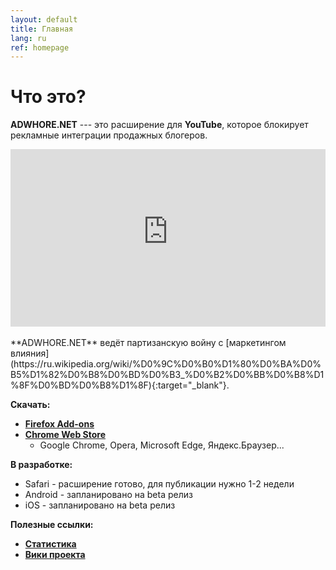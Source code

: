 ```yaml
---
layout: default
title: Главная
lang: ru
ref: homepage
---
```

# Что это?
**ADWHORE.NET** --- это расширение для **YouTube**, которое блокирует рекламные интеграции продажных блогеров.  
<div style="position: relative; width: 100%; height: 0; padding-bottom: 56.25%">
<iframe style="position: absolute; top: 0; left: 0; width: 100%; height: 100%" src="https://www.youtube-nocookie.com/embed/ze3YVsI1gpc" frameborder="0" allow="accelerometer; autoplay; encrypted-media; gyroscope; picture-in-picture" allowfullscreen></iframe>
</div>
<br>
**ADWHORE.NET** ведёт партизанскую войну с [маркетингом влияния](https://ru.wikipedia.org/wiki/%D0%9C%D0%B0%D1%80%D0%BA%D0%B5%D1%82%D0%B8%D0%BD%D0%B3_%D0%B2%D0%BB%D0%B8%D1%8F%D0%BD%D0%B8%D1%8F){:target="_blank"}.

**Скачать:**
* <b><a href = "https://addons.mozilla.org/ru/firefox/addon/adwhore-net/">Firefox Add-ons</a></b>
* <b><a href = "https://chrome.google.com/webstore/detail/adwhorenet/emfkjghgdkajicmnicojahgojkemagcm">Chrome Web Store</a></b>
    - Google Chrome, Opera, Microsoft Edge, Яндекс.Браузер...

**В разработке:**
* Safari - расширение готово, для публикации нужно 1-2 недели
* Android - запланировано на beta релиз
* iOS - запланировано на beta релиз

**Полезные ссылки:**
* <b><a href = "{{ site.url }}/ru/stats">Статистика</a></b>
* <b><a href = "https://github.com/qrlk/adwhore.net/wiki/Home-%28Russian%29">Вики проекта</a></b>
